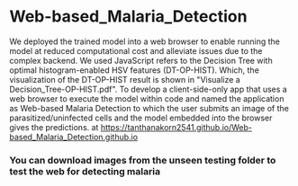 # Web-based_Malaria_Detection
We deployed the trained model into a web browser to enable running the model at reduced computational cost and alleviate issues due to the complex backend. We used JavaScript refers to the Decision Tree with optimal histogram-enabled HSV features (DT-OP-HIST). Which, the visualization of the DT-OP-HIST result is shown in "Visualize a Decision_Tree-OP-HIST.pdf". To develop a client-side-only app that uses a web browser to execute the model within code and named the application as Web-based Malaria Detection to which the user submits an image of the parasitized/uninfected cells and the model embedded into the browser gives the predictions. at https://tanthanakorn2541.github.io/Web-based_Malaria_Detection.github.io

### You can download images from the unseen testing folder to test the web for detecting malaria
